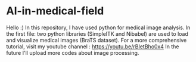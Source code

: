 # AI-in-medical-field
Hello :) In this repository, I have used python for medical image analysis.
In the first file: two python libraries (SimpleITK and Nibabel) are used to load and visualize medical images (BraTS dataset).
For a more comprehensive tutorial, visit my youtube channel : https://youtu.be/rBIetBho0x4 
In the future I'll upload more codes about image processing.
